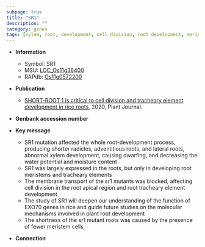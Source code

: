```yaml
---
subpage: true
title: "SR1"
description: ""
category: genes
tags: [xylem, root, development, cell division, root development, meristem, lateral root, adventitious root, root meristem]
---
```


* **Information**  
    + Symbol: SR1  
    + MSU: [LOC_Os11g36400](http://rice.plantbiology.msu.edu/cgi-bin/ORF_infopage.cgi?orf=LOC_Os11g36400)  
    + RAPdb: [Os11g0572200](http://rapdb.dna.affrc.go.jp/viewer/gbrowse_details/irgsp1?name=Os11g0572200)  

* **Publication**  
    + [SHORT-ROOT 1 is critical to cell division and tracheary element development in rice roots](http://www.ncbi.nlm.nih.gov/pubmed?term=SHORT-ROOT+1+is+critical+to+cell+division+and+tracheary+element+development+in+rice+roots%5BTitle%5D), 2020, Plant Journal.

* **Genbank accession number**  

* **Key message**  
    + SR1 mutation affected the whole root-development process, producing shorter radicles, adventitious roots, and lateral roots, abnormal xylem development, causing dwarfing, and decreasing the water potential and moisture content
    + SR1 was largely expressed in the roots, but only in developing root meristems and tracheary elements
    + The membrane transport of the sr1 mutants was blocked, affecting cell division in the root apical region and root tracheary element development
    + The study of SR1 will deepen our understanding of the function of EXO70 genes in rice and guide future studies on the molecular mechanisms involved in plant root development
    + The shortness of the sr1 mutant roots was caused by the presence of fewer meristem cells

* **Connection**  



